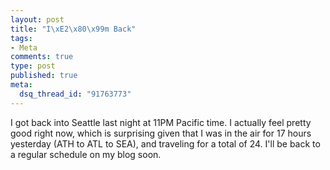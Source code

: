```yaml
--- 
layout: post
title: "I\xE2\x80\x99m Back"
tags: 
- Meta
comments: true
type: post
published: true
meta: 
  dsq_thread_id: "91763773"
---
```

I got back into Seattle last night at 11PM Pacific time. I actually feel pretty good right now, which is surprising given that I was in the air for 17 hours yesterday (ATH to ATL to SEA), and traveling for a total of 24. I'll be back to a regular schedule on my blog soon.
